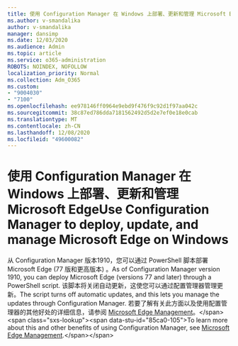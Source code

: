 ```yaml
---
title: 使用 Configuration Manager 在 Windows 上部署、更新和管理 Microsoft Edge
ms.author: v-smandalika
author: v-smandalika
manager: dansimp
ms.date: 12/03/2020
ms.audience: Admin
ms.topic: article
ms.service: o365-administration
ROBOTS: NOINDEX, NOFOLLOW
localization_priority: Normal
ms.collection: Adm_O365
ms.custom:
- "9004030"
- "7100"
ms.openlocfilehash: ee978146ff0964e9ebd9f476f9c92d1f97aa042c
ms.sourcegitcommit: 38c87ed786dda7181562492d5d2e7ef0e18e0cab
ms.translationtype: MT
ms.contentlocale: zh-CN
ms.lasthandoff: 12/08/2020
ms.locfileid: "49600082"
---
```

# <a name="use-configuration-manager-to-deploy-update-and-manage-microsoft-edge-on-windows"></a><span data-ttu-id="85ca0-102">使用 Configuration Manager 在 Windows 上部署、更新和管理 Microsoft Edge</span><span class="sxs-lookup"><span data-stu-id="85ca0-102">Use Configuration Manager to deploy, update, and manage Microsoft Edge on Windows</span></span>

<span data-ttu-id="85ca0-103">从 Configuration Manager 版本1910，您可以通过 PowerShell 脚本部署 Microsoft Edge (77 版和更高版本) 。</span><span class="sxs-lookup"><span data-stu-id="85ca0-103">As of Configuration Manager version 1910, you can deploy Microsoft Edge (versions 77 and later) through a PowerShell script.</span></span> <span data-ttu-id="85ca0-104">该脚本将关闭自动更新，这使您可以通过配置管理器管理更新。</span><span class="sxs-lookup"><span data-stu-id="85ca0-104">The script turns off automatic updates, and this lets you manage the updates through Configuration Manager.</span></span> <span data-ttu-id="85ca0-105">若要了解有关此方面以及使用配置管理器的其他好处的详细信息，请参阅 [Microsoft Edge Management](https://docs.microsoft.com/mem/configmgr/apps/deploy-use/deploy-edge?)。</span><span class="sxs-lookup"><span data-stu-id="85ca0-105">To learn more about this and other benefits of using Configuration Manager, see [Microsoft Edge Management](https://docs.microsoft.com/mem/configmgr/apps/deploy-use/deploy-edge?).</span></span>